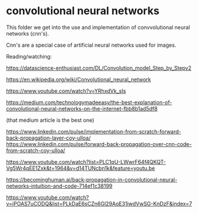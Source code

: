 # convolutional neural networks

This folder we get into the use and implementation of convvolutional neural networks (cnn's).

Cnn's are a special case of artificial neural networks used for images.

Reading/watching:

https://datascience-enthusiast.com/DL/Convolution_model_Step_by_Stepv2

https://en.wikipedia.org/wiki/Convolutional_neural_network

https://www.youtube.com/watch?v=YRhxdVk_sIs

https://medium.com/technologymadeeasy/the-best-explanation-of-convolutional-neural-networks-on-the-internet-fbb8b1ad5df8

(that medium article is the best one)

https://www.linkedin.com/pulse/implementation-from-scratch-forward-back-propagation-layer-coy-ulloa/
https://www.linkedin.com/pulse/forward-back-propagation-over-cnn-code-from-scratch-coy-ulloa/

https://www.youtube.com/watch?list=PLC1qU-LWwrF64f4QKQT-Vg5Wr4qEE1Zxk&t=1964&v=d14TUNcbn1k&feature=youtu.be

https://becominghuman.ai/back-propagation-in-convolutional-neural-networks-intuition-and-code-714ef1c38199

https://www.youtube.com/watch?v=jPOAS7uCODQ&list=PLkDaE6sCZn6Gl29AoE31iwdVwSG-KnDzF&index=7
